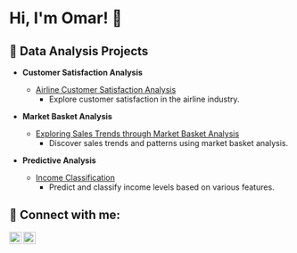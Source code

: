 # Hi, I'm Omar! 👋

## 🚀 Data Analysis Projects

- **Customer Satisfaction Analysis**
  - [Airline Customer Satisfaction Analysis](https://github.com/Omar-M-Abdelhamed/Data-analysis/blob/main/airline-customer-satisfaction-analysis.ipynb)
    - Explore customer satisfaction in the airline industry.

- **Market Basket Analysis**
  - [Exploring Sales Trends through Market Basket Analysis](https://github.com/Omar-M-Abdelhamed/Data-analysis/blob/main/market-basket-analysis-exploring-sales-trends.ipynb)
    - Discover sales trends and patterns using market basket analysis.

- **Predictive Analysis**
  - [Income Classification](https://github.com/Omar-M-Abdelhamed/Data-analysis/blob/main/income-classification.ipynb)
    - Predict and classify income levels based on various features.



## 🤝 Connect with me:

[<img align="left" alt="Kaggle" width="22px" src="https://www.vectorlogo.zone/logos/kaggle/kaggle-icon.svg" />][kaggle]
[<img align="left" alt="LinkedIn" width="22px" src="https://cdn.jsdelivr.net/npm/simple-icons@v3/icons/linkedin.svg" />][linkedin]

[kaggle]: https://www.kaggle.com/omarmohamed8
[linkedin]: https://linkedin.com/in/Omar-M-Abdelhamed


<!--

Here are some ideas to get you started:

- 🔭 I’m currently working on ...
- 🌱 I’m currently learning ...
- 👯 I’m looking to collaborate on ...
- 🤔 I’m looking for help with ...
- 💬 Ask me about ...
- 📫 How to reach me: ...
- 😄 Pronouns: ...
- ⚡ Fun fact: ...
-->
